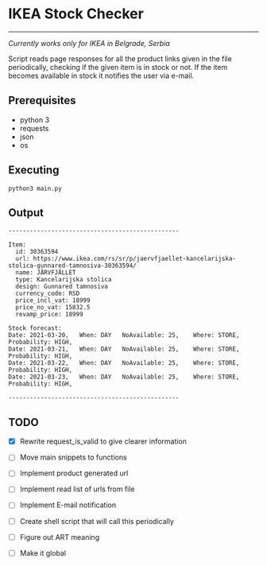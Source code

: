 # IKEA Stock Checker #
- - - - 
*Currently works only for IKEA in Belgrade, Serbia*

Script reads page responses for all the product links given in the file periodically, checking if the given item is in stock or not. If the item becomes available in stock it notifies the user via e-mail. 

## Prerequisites ##
- python 3
- requests
- json
- os

## Executing ##

    python3 main.py

## Output

    ------------------------------------------------

    Item:
      id: 30363594
      url: https://www.ikea.com/rs/sr/p/jaervfjaellet-kancelarijska-stolica-gunnared-tamnosiva-30363594/
      name: JÄRVFJÄLLET
      type: Kancelarijska stolica
      design: Gunnared tamnosiva
      currency_code: RSD
      price_incl_vat: 18999
      price_no_vat: 15832.5
      revamp_price: 18999

    Stock forecast:
    Date: 2021-03-20, 	When: DAY 	NoAvailable: 25, 	Where: STORE, 	Probability: HIGH,
    Date: 2021-03-21, 	When: DAY 	NoAvailable: 25, 	Where: STORE, 	Probability: HIGH,
    Date: 2021-03-22, 	When: DAY 	NoAvailable: 25, 	Where: STORE, 	Probability: HIGH,
    Date: 2021-03-23, 	When: DAY 	NoAvailable: 25, 	Where: STORE, 	Probability: HIGH,

    ------------------------------------------------



## TODO ##
- [x] Rewrite request_is_valid to give clearer information
- [ ] Move main snippets to functions
- [ ] Implement product generated url
- [ ] Implement read list of urls from file
- [ ] Implement E-mail notification
- [ ] Create shell script that will call this periodically
- [ ] Figure out ART meaning 
- [ ] Make it global


